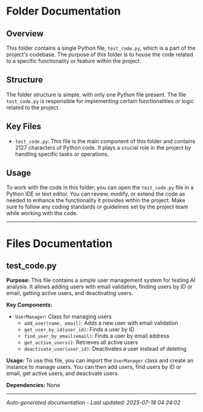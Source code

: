 # Folder Documentation

## Overview
This folder contains a single Python file, `test_code.py`, which is a part of the project's codebase. The purpose of this folder is to house the code related to a specific functionality or feature within the project.

## Structure
The folder structure is simple, with only one Python file present. The file `test_code.py` is responsible for implementing certain functionalities or logic related to the project.

## Key Files
- `test_code.py`: This file is the main component of this folder and contains 2127 characters of Python code. It plays a crucial role in the project by handling specific tasks or operations.

## Usage
To work with the code in this folder, you can open the `test_code.py` file in a Python IDE or text editor. You can review, modify, or extend the code as needed to enhance the functionality it provides within the project. Make sure to follow any coding standards or guidelines set by the project team while working with the code.

---

# Files Documentation

## test_code.py

**Purpose:** This file contains a simple user management system for testing AI analysis. It allows adding users with email validation, finding users by ID or email, getting active users, and deactivating users.

**Key Components:**
- `UserManager`: Class for managing users
  - `add_user(name, email)`: Adds a new user with email validation
  - `get_user_by_id(user_id)`: Finds a user by ID
  - `find_user_by_email(email)`: Finds a user by email address
  - `get_active_users()`: Retrieves all active users
  - `deactivate_user(user_id)`: Deactivates a user instead of deleting

**Usage:** To use this file, you can import the `UserManager` class and create an instance to manage users. You can then add users, find users by ID or email, get active users, and deactivate users.

**Dependencies:** None

---
*Auto-generated documentation - Last updated: 2025-07-18 04:24:02*
